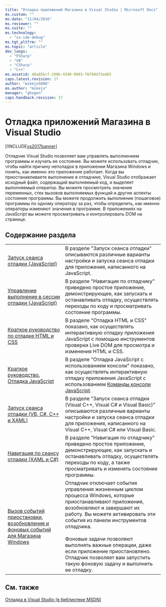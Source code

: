 ```yaml
---
title: "Отладка приложений Магазина в Visual Studio | Microsoft Docs"
ms.custom: ""
ms.date: "11/04/2016"
ms.reviewer: ""
ms.suite: ""
ms.technology: 
  - "vs-ide-debug"
ms.tgt_pltfrm: ""
ms.topic: "article"
dev_langs: 
  - "FSharp"
  - "VB"
  - "CSharp"
  - "C++"
ms.assetid: 48a85bcf-290b-4390-9993-f6f9dd73ad03
caps.latest.revision: 17
author: "mikejo5000"
ms.author: "mikejo"
manager: "ghogen"
caps.handback.revision: 17
---
```

# Отладка приложений Магазина в Visual Studio
[!INCLUDE[vs2017banner](../code-quality/includes/vs2017banner.md)]

Отладчик Visual Studio позволяет вам управлять выполнением программы и изучать ее состояние. Вы можете использовать отладчик, чтобы найти причину неполадок в приложении Магазина Windows и понять, как именно это приложение работает. Когда вы приостанавливаете выполнение в отладчике, Visual Studio отображает исходный файл, содержащий выполняемый код, и выделяет выполняемый оператор. Вы можете просмотреть значение переменных, стек вызовов выполняемых функций и другие аспекты состояния программы. Вы можете продолжить выполнение \(пошаговое\) программы по одному оператору за раз, чтобы определить, как именно операторы изменяют значения в программе. В приложениях на JavaScript вы можете просматривать и контролировать DOM на странице.  
  
## Содержание раздела  
  
|||  
|-|-|  
|[Запуск сеанса отладки \(JavaScript\)](../debugger/start-a-debugging-session-for-store-apps-in-visual-studio-javascript.md)|В разделе "Запуск сеанса отладки" описываются различные варианты настройки и запуска сеанса отладки для приложения, написанного на JavaScript.|  
|[Управление выполнение в сессии отладки \(JavaScript\)](../debugger/control-execution-of-a-store-app-in-a-visual-studio-debug-session-for-windows-store-apps-javascript.md)|В разделе "Навигация по отладчику" приведено простое приложение, демонстрирующее, как запускать и останавливать отладку, осуществлять переходы по коду и просматривать состояние программы.|  
|[Краткое руководство по отладке HTML и CSS](../debugger/quickstart-debug-html-and-css.md)|В разделе "Отладка HTML и CSS" показано, как осуществлять интерактивную отладку приложения JavaScript с помощью инструментов проверки Live DOM для просмотра и изменения HTML и CSS.|  
|[Краткое руководство. Отладка JavaScript](../debugger/quickstart-debug-javascript-using-the-console.md)|В разделе "Отладка JavaScript с использованием консоли" показано, как осуществлять интерактивную отладку приложения JavaScript с использованием [Команды консоли JavaScript](../debugger/javascript-console-commands.md).|  
|[Запуск сеанса отладки \(VB, C\#, C\+\+ и XAML\)](../debugger/start-a-debugging-session-for-a-store-app-in-visual-studio-vb-csharp-cpp-and-xaml.md)|В разделе "Запуск сеанса отладки \(Visual C\+\+, Visual C\# и Visual Basic\)" описываются различные варианты настройки и запуска сеанса отладки для приложения, написанного на Visual C\+\+, Visual C\# или Visual Basic.|  
|[Навигация по сеансу отладки \(XAML и C\#\)](../debugger/navigate-a-debugging-session-in-visual-studio-xaml-and-csharp.md)|В разделе "Навигация по отладчику" приведено простое приложение, демонстрирующее, как запускать и останавливать отладку, осуществлять переходы по коду, а также просматривать и изменять состояние программы.|  
|[Вызов событий приостановки, возобновления и фоновых событий для Магазина Windows](../debugger/how-to-trigger-suspend-resume-and-background-events-for-windows-store-apps-in-visual-studio.md)|Отладчик отключает события управления жизненным циклом процесса Windows, которые приостанавливают приложения, возобновляют и завершают их работу. Вы можете активировать эти события из панели инструментов отладчика.<br /><br /> Фоновые задачи позволяют выполнять важные операции, даже если приложение приостановлено. Отладчик позволяет вам запустить такую фоновую задачу и выполнить ее отладку.|  
  
## См. также  
 [Отладка в Visual Studio \(в библиотеке MSDN\)](http://go.microsoft.com/fwlink/?LinkID=226896)
